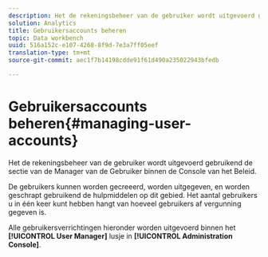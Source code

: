 ```yaml
---
description: Het de rekeningsbeheer van de gebruiker wordt uitgevoerd gebruikend de sectie van de Manager van de Gebruiker binnen de Console van het Beleid.
solution: Analytics
title: Gebruikersaccounts beheren
topic: Data workbench
uuid: 516a152c-e107-4268-8f9d-7e3a7ff05eef
translation-type: tm+mt
source-git-commit: aec1f7b14198cdde91f61d490a235022943bfedb

---
```



# Gebruikersaccounts beheren{#managing-user-accounts}

Het de rekeningsbeheer van de gebruiker wordt uitgevoerd gebruikend de sectie van de Manager van de Gebruiker binnen de Console van het Beleid.

De gebruikers kunnen worden gecreeerd, worden uitgegeven, en worden geschrapt gebruikend de hulpmiddelen op dit gebied. Het aantal gebruikers u in één keer kunt hebben hangt van hoeveel gebruikers af vergunning gegeven is.

Alle gebruikersverrichtingen hieronder worden uitgevoerd binnen het **[!UICONTROL User Manager]** lusje in **[!UICONTROL Administration Console]**.
